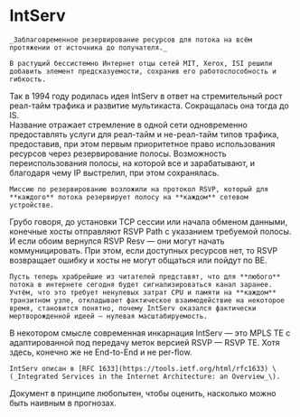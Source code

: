# IntServ

```text
_Заблаговременное резервирование ресурсов для потока на всём протяжении от источника до получателя._  

В растущий бессистемно Интернет отцы сетей MIT, Xerox, ISI решили добавить элемент предсказуемости, сохранив его работоспособность и гибкость.  
```

Так в 1994 году родилась идея IntServ в ответ на стремительный рост реал-тайм трафика и развитие мультикаста. Сокращалась она тогда до IS.  
Название отражает стремление в одной сети одновременно предоставлять услуги для реал-тайм и не-реал-тайм типов трафика, предоставив, при этом первым приоритетное право использования ресурсов через резервирование полосы. Возможность переиспользования полосы, на которой все и зарабатывают, и благодаря чему IP выстрелил, при этом сохранялась.

```text
Миссию по резервированию возложили на протокол RSVP, который для **каждого** потока резервирует полосу на **каждом** сетевом устройстве.  
```

Грубо говоря, до установки TCP сессии или начала обменом данными, конечные хосты отправляют RSVP Path с указанием требуемой полосы. И если обоим вернулся RSVP Resv — они могут начать коммуницировать. При этом, если доступных ресурсов нет, то RSVP возвращает ошибку и хосты не могут общаться или пойдут по BE.

```text
Пусть теперь храбрейшие из читателей представят, что для **любого** потока в интернете сегодня будет сигнализироваться канал заранее. Учтём, что это требует ненулевых затрат CPU и памяти на **каждом** транзитном узле, откладывает фактическое взаимодействие на некоторое время, становится понятно, почему IntServ оказался фактически мертворожденной идеей — нулевая масштабируемость.  
```

В некотором смысле современная инкарнация IntServ — это MPLS TE с адаптированной под передачу меток версией RSVP — RSVP TE. Хотя здесь, конечно же не End-to-End и не per-flow.

```text
IntServ описан в [RFC 1633](https://tools.ietf.org/html/rfc1633) \(_Integrated Services in the Internet Architecture: an Overview_\).  
```

Документ в принципе любопытен, чтобы оценить, насколько можно быть наивным в прогнозах.

